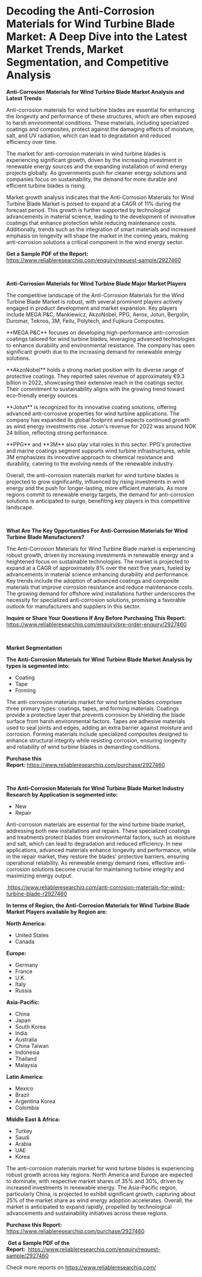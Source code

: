 <p><h1>Decoding the Anti-Corrosion Materials for Wind Turbine Blade Market: A Deep Dive into the Latest Market Trends, Market Segmentation, and Competitive Analysis</h1></p><p><strong>Anti-Corrosion Materials for Wind Turbine Blade Market Analysis and Latest Trends</strong></p>
<p><p>Anti-corrosion materials for wind turbine blades are essential for enhancing the longevity and performance of these structures, which are often exposed to harsh environmental conditions. These materials, including specialized coatings and composites, protect against the damaging effects of moisture, salt, and UV radiation, which can lead to degradation and reduced efficiency over time.</p><p>The market for anti-corrosion materials in wind turbine blades is experiencing significant growth, driven by the increasing investment in renewable energy sources and the expanding installation of wind energy projects globally. As governments push for cleaner energy solutions and companies focus on sustainability, the demand for more durable and efficient turbine blades is rising.</p><p>Market growth analysis indicates that the Anti-Corrosion Materials for Wind Turbine Blade Market is poised to expand at a CAGR of 11% during the forecast period. This growth is further supported by technological advancements in material science, leading to the development of innovative coatings that enhance protection while reducing maintenance costs. Additionally, trends such as the integration of smart materials and increased emphasis on longevity will shape the market in the coming years, making anti-corrosion solutions a critical component in the wind energy sector.</p></p>
<p><strong>Get a Sample PDF of the Report:&nbsp;</strong> <a href="https://www.reliableresearchiq.com/enquiry/request-sample/2927460?utm_campaign=2335&utm_medium=2&utm_source=Github&utm_content=ia&utm_term=12032025&utm_id=anti-corrosion-materials-for-wind-turbine-blade">https://www.reliableresearchiq.com/enquiry/request-sample/2927460</a></p>
<p>&nbsp;</p>
<p><strong>Anti-Corrosion Materials for Wind Turbine Blade Major Market Players</strong></p>
<p><p>The competitive landscape of the Anti-Corrosion Materials for the Wind Turbine Blade Market is robust, with several prominent players actively engaged in product development and market expansion. Key players include MEGA P&C, Mankiewicz, AkzoNobel, PPG, Aerox, Jotun, Bergolin, Duromar, Teknos, 3M, Feilu, Polytech, and Fujikura Composites.</p><p>**MEGA P&C** focuses on developing high-performance anti-corrosion coatings tailored for wind turbine blades, leveraging advanced technologies to enhance durability and environmental resistance. The company has seen significant growth due to the increasing demand for renewable energy solutions.</p><p>**AkzoNobel** holds a strong market position with its diverse range of protective coatings. They reported sales revenue of approximately €9.3 billion in 2022, showcasing their extensive reach in the coatings sector. Their commitment to sustainability aligns with the growing trend toward eco-friendly energy sources.</p><p>**Jotun** is recognized for its innovative coating solutions, offering advanced anti-corrosive properties for wind turbine applications. The company has expanded its global footprint and expects continued growth as wind energy investments rise. Jotun's revenue for 2022 was around NOK 24 billion, reflecting strong performance.</p><p>**PPG** and **3M** also play vital roles in this sector. PPG's protective and marine coatings segment supports wind turbine infrastructures, while 3M emphasizes its innovative approach to chemical resistance and durability, catering to the evolving needs of the renewable industry.</p><p>Overall, the anti-corrosion materials market for wind turbine blades is projected to grow significantly, influenced by rising investments in wind energy and the push for longer-lasting, more efficient materials. As more regions commit to renewable energy targets, the demand for anti-corrosion solutions is anticipated to surge, benefiting key players in this competitive landscape.</p></p>
<p>&nbsp;</p>
<p><strong>What Are The Key Opportunities For Anti-Corrosion Materials for Wind Turbine Blade Manufacturers?</strong></p>
<p><p>The Anti-Corrosion Materials for Wind Turbine Blade market is experiencing robust growth, driven by increasing investments in renewable energy and a heightened focus on sustainable technologies. The market is projected to expand at a CAGR of approximately 8% over the next five years, fueled by advancements in material science enhancing durability and performance. Key trends include the adoption of advanced coatings and composite materials that improve corrosion resistance and reduce maintenance costs. The growing demand for offshore wind installations further underscores the necessity for specialized anti-corrosion solutions, promising a favorable outlook for manufacturers and suppliers in this sector.</p></p>
<p><strong>Inquire or Share Your Questions If Any Before Purchasing This Report:</strong> <a href="https://www.reliableresearchiq.com/enquiry/pre-order-enquiry/2927460?utm_campaign=2335&utm_medium=2&utm_source=Github&utm_content=ia&utm_term=12032025&utm_id=anti-corrosion-materials-for-wind-turbine-blade">https://www.reliableresearchiq.com/enquiry/pre-order-enquiry/2927460</a></p>
<p>&nbsp;</p>
<p><strong>Market Segmentation</strong></p>
<p><strong>The Anti-Corrosion Materials for Wind Turbine Blade Market Analysis by types is segmented into:</strong></p>
<p><ul><li>Coating</li><li>Tape</li><li>Forming</li></ul></p>
<p><p>The anti-corrosion materials market for wind turbine blades comprises three primary types: coatings, tapes, and forming materials. Coatings provide a protective layer that prevents corrosion by shielding the blade surface from harsh environmental factors. Tapes are adhesive materials used to seal joints and edges, adding an extra barrier against moisture and corrosion. Forming materials include specialized composites designed to enhance structural integrity while resisting corrosion, ensuring longevity and reliability of wind turbine blades in demanding conditions.</p></p>
<p><strong>Purchase this Report:&nbsp;</strong><a href="https://www.reliableresearchiq.com/purchase/2927460?utm_campaign=2335&utm_medium=2&utm_source=Github&utm_content=ia&utm_term=12032025&utm_id=anti-corrosion-materials-for-wind-turbine-blade">https://www.reliableresearchiq.com/purchase/2927460</a></p>
<p>&nbsp;</p>
<p><strong>The Anti-Corrosion Materials for Wind Turbine Blade Market Industry Research by Application is segmented into:</strong></p>
<p><ul><li>New</li><li>Repair</li></ul></p>
<p><p>Anti-corrosion materials are essential for the wind turbine blade market, addressing both new installations and repairs. These specialized coatings and treatments protect blades from environmental factors, such as moisture and salt, which can lead to degradation and reduced efficiency. In new applications, advanced materials enhance longevity and performance, while in the repair market, they restore the blades' protective barriers, ensuring operational reliability. As renewable energy demand rises, effective anti-corrosion solutions become crucial for maintaining turbine integrity and maximizing energy output.</p></p>
<p><a href="https://www.reliableresearchiq.com/anti-corrosion-materials-for-wind-turbine-blade-r2927460?utm_campaign=2335&utm_medium=2&utm_source=Github&utm_content=ia&utm_term=12032025&utm_id=anti-corrosion-materials-for-wind-turbine-blade">&nbsp;https://www.reliableresearchiq.com/anti-corrosion-materials-for-wind-turbine-blade-r2927460</a></p>
<p><strong>In terms of Region, the Anti-Corrosion Materials for Wind Turbine Blade Market Players available by Region are:</strong></p>
<p>
    <p> <strong> North America: </strong>
        <ul>
            <li>United States</li>
            <li>Canada</li>
        </ul>
        </p> 
    <p> <strong> Europe: </strong>
        <ul>
            <li>Germany</li>
            <li>France</li>
            <li>U.K.</li>
            <li>Italy</li>
            <li>Russia</li>
        </ul>
        </p> 
    <p> <strong> Asia-Pacific: </strong>
        <ul>
            <li>China</li>
            <li>Japan</li>
            <li>South Korea</li>
            <li>India</li>
            <li>Australia</li>
            <li>China Taiwan</li>
            <li>Indonesia</li>
            <li>Thailand</li>
            <li>Malaysia</li>
        </ul>
        </p> 
    <p> <strong> Latin America: </strong>
        <ul>
            <li>Mexico</li>
            <li>Brazil</li>
            <li>Argentina Korea</li>
            <li>Colombia</li>
        </ul>
        </p> 
    <p> <strong> Middle East & Africa: </strong>
        <ul>
            <li>Turkey</li>
            <li>Saudi</li>
            <li>Arabia</li>
            <li>UAE</li>
            <li>Korea</li>
        </ul>
    </p>
    </p>
<p><p>The anti-corrosion materials market for wind turbine blades is experiencing robust growth across key regions. North America and Europe are expected to dominate, with respective market shares of 35% and 30%, driven by increased investments in renewable energy. The Asia-Pacific region, particularly China, is projected to exhibit significant growth, capturing about 25% of the market share as wind energy adoption accelerates. Overall, the market is anticipated to expand rapidly, propelled by technological advancements and sustainability initiatives across these regions.</p></p>
<p><strong>Purchase this Report: </strong><a href="https://www.reliableresearchiq.com/purchase/2927460?utm_campaign=2335&utm_medium=2&utm_source=Github&utm_content=ia&utm_term=12032025&utm_id=anti-corrosion-materials-for-wind-turbine-blade">https://www.reliableresearchiq.com/purchase/2927460</a></p>
<p>&nbsp;<strong>Get a Sample PDF of the Report:&nbsp;&nbsp;</strong><a href="https://www.reliableresearchiq.com/enquiry/request-sample/2927460?utm_campaign=2335&utm_medium=2&utm_source=Github&utm_content=ia&utm_term=12032025&utm_id=anti-corrosion-materials-for-wind-turbine-blade">https://www.reliableresearchiq.com/enquiry/request-sample/2927460</a></p>
<p><strong></strong></p>
<p>Check more reports on <a href="https://www.reliableresearchiq.com/?utm_campaign=2335&utm_medium=2&utm_source=Github&utm_content=ia&utm_term=12032025&utm_id=anti-corrosion-materials-for-wind-turbine-blade">https://www.reliableresearchiq.com/</a></p>
